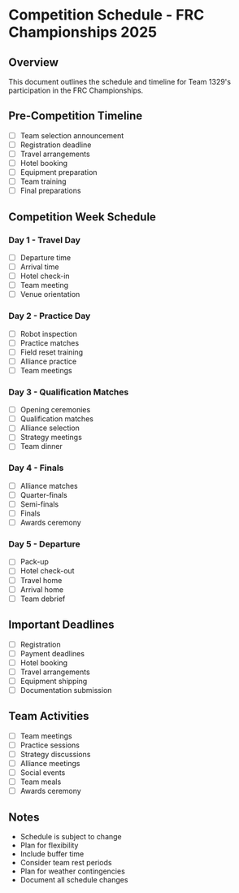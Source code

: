 # Competition Schedule - FRC Championships 2025

## Overview
This document outlines the schedule and timeline for Team 1329's participation in the FRC Championships.

## Pre-Competition Timeline
- [ ] Team selection announcement
- [ ] Registration deadline
- [ ] Travel arrangements
- [ ] Hotel booking
- [ ] Equipment preparation
- [ ] Team training
- [ ] Final preparations

## Competition Week Schedule
### Day 1 - Travel Day
- [ ] Departure time
- [ ] Arrival time
- [ ] Hotel check-in
- [ ] Team meeting
- [ ] Venue orientation

### Day 2 - Practice Day
- [ ] Robot inspection
- [ ] Practice matches
- [ ] Field reset training
- [ ] Alliance practice
- [ ] Team meetings

### Day 3 - Qualification Matches
- [ ] Opening ceremonies
- [ ] Qualification matches
- [ ] Alliance selection
- [ ] Strategy meetings
- [ ] Team dinner

### Day 4 - Finals
- [ ] Alliance matches
- [ ] Quarter-finals
- [ ] Semi-finals
- [ ] Finals
- [ ] Awards ceremony

### Day 5 - Departure
- [ ] Pack-up
- [ ] Hotel check-out
- [ ] Travel home
- [ ] Arrival home
- [ ] Team debrief

## Important Deadlines
- [ ] Registration
- [ ] Payment deadlines
- [ ] Hotel booking
- [ ] Travel arrangements
- [ ] Equipment shipping
- [ ] Documentation submission

## Team Activities
- [ ] Team meetings
- [ ] Practice sessions
- [ ] Strategy discussions
- [ ] Alliance meetings
- [ ] Social events
- [ ] Team meals
- [ ] Awards ceremony

## Notes
- Schedule is subject to change
- Plan for flexibility
- Include buffer time
- Consider team rest periods
- Plan for weather contingencies
- Document all schedule changes 